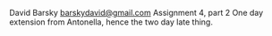 David Barsky
barskydavid@gmail.com
Assignment 4, part 2
One day extension from Antonella, hence the two day late thing.